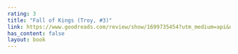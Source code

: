 ```yaml
---
rating: 3
title: "Fall of Kings (Troy, #3)"
link: https://www.goodreads.com/review/show/1699735454?utm_medium=api&utm_source=rss
has_content: false
layout: book
---
```

